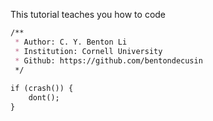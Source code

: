 This tutorial teaches you how to code
```markdown
/** 
 * Author: C. Y. Benton Li 
 * Institution: Cornell University
 * Github: https://github.com/bentondecusin
 */
 
if (crash()) {
    dont();
}
```
